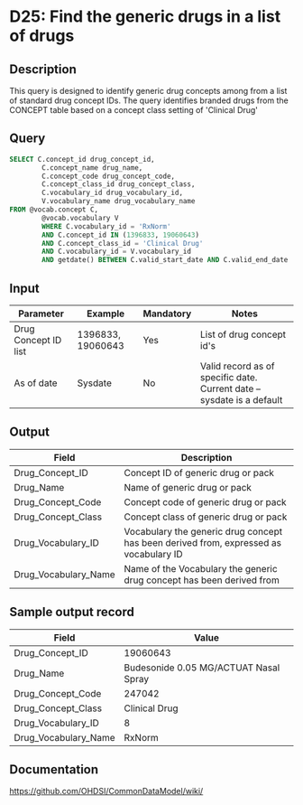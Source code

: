 <!---
Group:drug
Name:D25 Find the generic drugs in a list of drugs
Author:Patrick Ryan
CDM Version: 5.0
-->

# D25: Find the generic drugs in a list of drugs

## Description
This query is designed to identify generic drug concepts among from a list of standard drug concept IDs. The query identifies branded drugs from the CONCEPT table based on a concept class setting of 'Clinical Drug'

## Query
```sql
SELECT C.concept_id drug_concept_id,
        C.concept_name drug_name,
        C.concept_code drug_concept_code,
        C.concept_class_id drug_concept_class,
        C.vocabulary_id drug_vocabulary_id,
        V.vocabulary_name drug_vocabulary_name
FROM @vocab.concept C,
        @vocab.vocabulary V
        WHERE C.vocabulary_id = 'RxNorm'
        AND C.concept_id IN (1396833, 19060643)
        AND C.concept_class_id = 'Clinical Drug'
        AND C.vocabulary_id = V.vocabulary_id
        AND getdate() BETWEEN C.valid_start_date AND C.valid_end_date
```

## Input

|  Parameter |  Example |  Mandatory |  Notes |
| --- | --- | --- | --- |
|  Drug Concept ID list |  1396833, 19060643 |  Yes | List of drug concept id's |
|  As of date |  Sysdate |  No | Valid record as of specific date. Current date – sysdate is a default |

## Output

|  Field |  Description |
| --- | --- |
|  Drug_Concept_ID |  Concept ID of generic drug or pack |
|  Drug_Name |  Name of generic drug or pack |
|  Drug_Concept_Code |  Concept code of generic drug or pack |
|  Drug_Concept_Class |  Concept class of generic drug or pack |
|  Drug_Vocabulary_ID |  Vocabulary the generic drug concept has been derived from, expressed as vocabulary ID |
|  Drug_Vocabulary_Name |  Name of the Vocabulary the generic drug concept has been derived from |

## Sample output record

|  Field |  Value |
| --- | --- |
|  Drug_Concept_ID |  19060643 |
|  Drug_Name |  Budesonide 0.05 MG/ACTUAT Nasal Spray |
|  Drug_Concept_Code |  247042 |
|  Drug_Concept_Class |  Clinical Drug |
|  Drug_Vocabulary_ID |  8 |
|  Drug_Vocabulary_Name |  RxNorm |



## Documentation
https://github.com/OHDSI/CommonDataModel/wiki/
